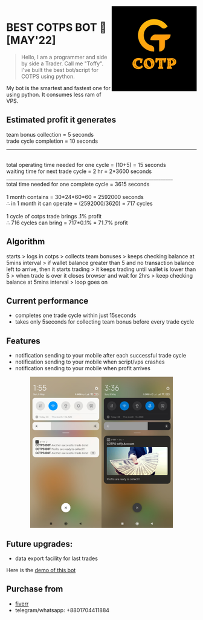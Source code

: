 <img src="files/resources/cotps_logo.png" align="right" />

# BEST COTPS BOT :robot: [MAY'22] 
> Hello, I am a programmer and side by side a Trader. Call me "Toffy". I've built the best bot/script for COTPS using python.

My bot is the smartest and fastest one for using python. It consumes less ram of VPS.

## Estimated profit it generates

team bonus collection = 5 seconds <br/>
trade cycle completion = 10 seconds <br/>
___________________________________________
<br/>
total operating time needed for one cycle = (10+5) = 15 seconds <br/>
waiting time for next trade cycle =  2 hr = 2*3600 seconds <br/>
_____________________________________________________________________
<br/>
total time needed for one complete cycle =  3615 seconds <br/>
<br/>
1 month contains = 30*24*60*60 = 2592000 seconds <br/>
∴ in 1 month it can operate = (2592000/3620) = 717 cycles <br/>
<br/>
1 cycle of cotps trade brings .1% profit <br/>
∴ 716 cycles can bring = 717*0.1% = 71.7% profit

## Algorithm
starts > logs in cotps > collects team bonuses > keeps checking balance at 5mins interval > if wallet balance greater than 5 and no transaction balance left to arrive, then it starts trading > it keeps trading until wallet is lower than 5 > when trade is over it closes browser and wait for 2hrs > keep checking balance at 5mins interval > loop goes on

## Current performance
- completes one trade cycle within just 15seconds 
- takes only 5seconds for collecting team bonus before every trade cycle

## Features 
- notification sending to your mobile after each successful trade cycle
- notification sending to your mobile when script/vps crashes
- notification sending to your mobile when profit arrives 
<div style="display:flex;justify-content: center;align-items:center;">
    <img src="files/resources/notification_1.jpg" height="400px" align="center" />
    <img src="files/resources/notification_2.jpg" height="400px" align="center" />
</div>

## Future upgrades:
- data export facility for last trades 

Here is the [demo of this bot](https://www.loom.com/share/e57f284c7c6e416ba894a77ce93eb83f) 

## Purchase from
- [fiverr](https://www.fiverr.com/share/ERl0x0) 
- telegram/whatsapp: +8801704411884  
